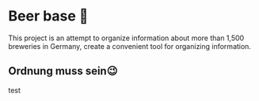 # Beer base 🍺

This project is an attempt to organize information about more than 1,500 breweries in Germany, create a convenient tool for organizing information.

## Ordnung muss sein😉

test
